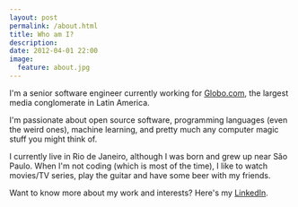 ```yaml
---
layout: post
permalink: /about.html
title: Who am I?
description: 
date: 2012-04-01 22:00
image:
  feature: about.jpg
---
```


I'm a senior software engineer currently working for
[Globo.com](http://globo.com), the largest media conglomerate in Latin America.

I'm passionate about open source software, programming languages (even the
weird ones), machine learning, and pretty much any computer magic stuff you
might think of.

I currently live in Rio de Janeiro, although I was born and grew up near São
Paulo. When I'm not coding (which is most of the time), I like to
watch movies/TV series, play the guitar and have some beer with my friends.

Want to know more about my work and interests? Here's my
[LinkedIn](http://linkedin.com/in/danielfmartins).
